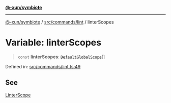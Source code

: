 [**@-xun/symbiote**](../../../../README.md)

***

[@-xun/symbiote](../../../../README.md) / [src/commands/lint](../README.md) / linterScopes

# Variable: linterScopes

> `const` **linterScopes**: [`DefaultGlobalScope`](../../../configure/enumerations/DefaultGlobalScope.md)[]

Defined in: [src/commands/lint.ts:49](https://github.com/Xunnamius/symbiote/blob/3708c142929779cedae6f80fd8d92e8d468daaf9/src/commands/lint.ts#L49)

## See

[LinterScope](../../../configure/enumerations/DefaultGlobalScope.md)
